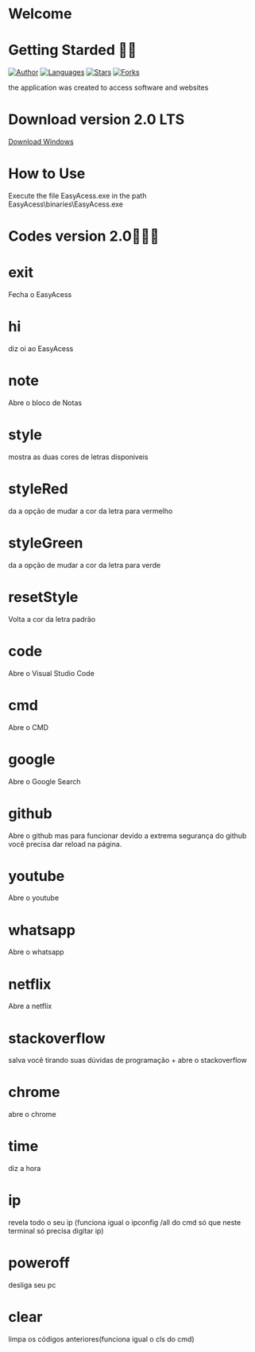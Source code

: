 # Welcome


#  Getting Starded 🖖🏻

[![Author](https://img.shields.io/badge/author-GabrielLuiz-191F2B?style=flat-square)](https://github.com/GabrielLuizSF)
[![Languages](https://img.shields.io/github/languages/count/GabrielLuizSF/easy-access-C?color=%23191F2B&style=flat-square)](#)
[![Stars](https://img.shields.io/github/stars/GabrielLuizSF/easy-access-C?color=191F2B&style=flat-square)](https://github.com/GabrielLuizSF/easy-access-c/stargazers)
[![Forks](https://img.shields.io/github/forks/GabrielLuizSF/easy-access-C?color=%23191F2B&style=flat-square)](https://github.com/GabrielLuizSF/easy-access-c/network/members)

the application was created to access software and websites
# Download version 2.0 LTS
<a href="https://drive.google.com/uc?export=download&id=1NhPoMYGnxGKJPVqVM8hQeZ8udFIWZOqs"  target="_blank" rel="noopener noreferer" >Download Windows</a>

# How to Use
Execute the file EasyAcess.exe in the path EasyAcess\binaries\EasyAcess.exe
# Codes version 2.0👨🏻‍💻
# exit 
Fecha o EasyAcess
# hi 
diz oi ao EasyAcess
# note 
Abre o bloco de Notas
# style 
mostra as duas cores de letras disponiveis
# styleRed 
da a opção de mudar a cor da letra para vermelho
# styleGreen 
da a opção de mudar a cor da letra para verde
# resetStyle 
Volta a cor da letra  padrão
# code
Abre o Visual Studio Code
# cmd 
Abre o CMD
# google 
Abre o Google Search
# github 
Abre o github mas para funcionar devido a extrema segurança do github você precisa dar reload na página.
# youtube
Abre o youtube
# whatsapp 
Abre o whatsapp
# netflix 
Abre a netflix
# stackoverflow 
salva você tirando suas dúvidas de programação + abre o stackoverflow
# chrome 
abre o chrome
# time 
diz a hora
# ip 
revela todo o seu ip (funciona igual o ipconfig /all do cmd só que neste terminal só precisa digitar ip)
# poweroff 
desliga seu pc
# clear 
limpa os códigos anteriores(funciona igual o cls do cmd)
